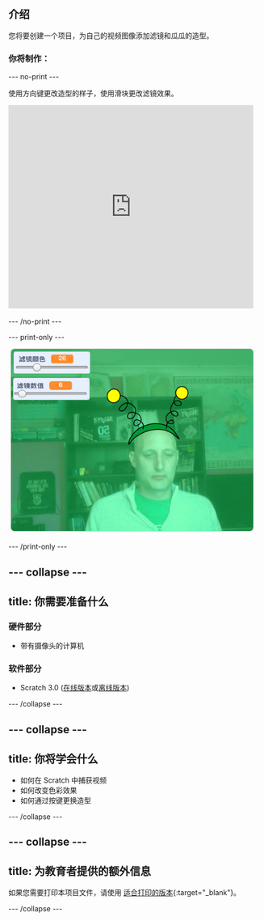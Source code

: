 ## 介绍

您将要创建一个项目，为自己的视频图像添加滤镜和瓜瓜的造型。

### 你将制作：

--- no-print ---

使用方向键更改造型的样子，使用滑块更改滤镜效果。 

<iframe src="https://scratch.mit.edu/projects/381995604/embed" allowtransparency="true" width="485" height="402" frameborder="0" scrolling="no" allowfullscreen mark="crwd-mark"></iframe>

--- /no-print ---

--- print-only ---

![完成的项目](images/final.png)

--- /print-only ---

--- collapse ---
---
title: 你需要准备什么
---

### 硬件部分

+ 带有摄像头的计算机

### 软件部分

+ Scratch 3.0 ([在线版本](http://rpf.io/scratchon)或[离线版本](http://rpf.io/scratchoff))

--- /collapse ---

--- collapse ---
---
title: 你将学会什么
---

- 如何在 Scratch 中捕获视频
- 如何改变色彩效果
- 如何通过按键更换造型

--- /collapse ---

--- collapse ---
---
title: 为教育者提供的额外信息
---

如果您需要打印本项目文件，请使用 [适合打印的版本](https://projects.raspberrypi.org/zh-CN/projects/scratchchat-filters/print){:target="_blank"}。

--- /collapse ---
